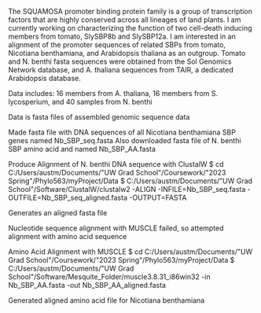 The SQUAMOSA promoter binding protein family is a group of transcription factors that are highly conserved across all lineages of land plants. I am currently working on characterizing the function of two cell-death inducing members from tomato, SlySBP8b and SlySBP12a. I am interested in an alignment of the promoter sequences of related SBPs from tomato, Nicotiana benthamiana, and Arabidopsis thaliana as an outgroup. Tomato and N. benthi fasta sequences were obtained from the Sol Genomics Network database, and A. thaliana sequences from TAIR, a dedicated Arabidopsis database. 

Data includes: 16 members from A. thaliana, 16 members from S. lycosperium, and 40 samples from N. benthi

Data is fasta files of assembled genomic sequence data

Made fasta file with DNA sequences of all Nicotiana benthamiana SBP genes named Nb_SBP_seq.fasta
Also downloaded fasta file of N. benthi SBP amino acid and named Nb_SBP_AA.fasta


Produce Alignment of N. benthi DNA sequence with ClustalW
$ cd C:/Users/austm/Documents/"UW Grad School"/Coursework/"2023 Spring"/Phylo563/myProject/Data
$ C:/Users/austm/Documents/"UW Grad School"/Software/ClustalW/clustalw2 -ALIGN -INFILE=Nb_SBP_seq.fasta -OUTFILE=Nb_SBP_seq_aligned.fasta -OUTPUT=FASTA

Generates an aligned fasta file 

Nucleotide sequence alignment with MUSCLE failed, so attempted alignment with amino acid sequence

Amino Acid Alignment with MUSCLE
$ cd C:/Users/austm/Documents/"UW Grad School"/Coursework/"2023 Spring"/Phylo563/myProject/Data
$ C:/Users/austm/Documents/"UW Grad School"/Software/Mesquite_Folder/muscle3.8.31_i86win32 -in Nb_SBP_AA.fasta -out Nb_SBP_AA_aligned.fasta

Generated aligned amino acid file for Nicotiana benthamiana